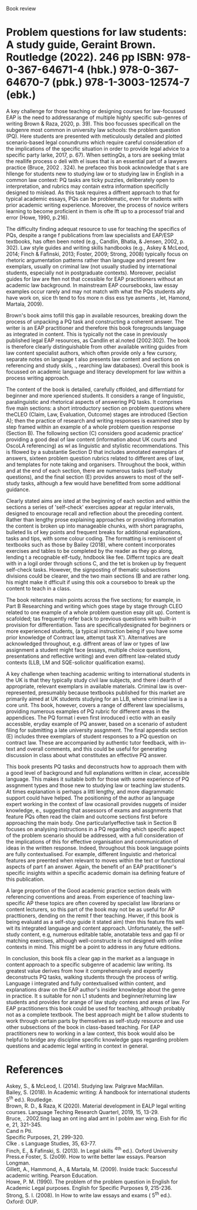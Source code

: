 Book review

# Problem questions for law students: A study guide, Geraint Brown. Routledge (2022). 246 pp ISBN: 978- 0-367-64671-4 (hbk.) 978-0-367-64670-7 (pbk.) 978-1-3003-12574-7 (ebk.)

A key challenge for those teaching or designing courses for law-focussed EAP is the need to addressarange of multiple highly specific sub-genres of writing Brown & Raza, 2020, p. 39). This boo focusses specificall on the subgenre most common in university law schools: the problem question (PQ). Here students are presented with meticulously detailed and plotted scenario-based legal conundrums which require careful consideration of the implications of the specific situation in order to provide legal advice to a specific party larke, 2017, p. 67). When settingQs, a tors are seeking tmlat the reallife process o deli with el isues that is an essential part of a lawyers practice (Bruce, 2002 . 324). he prefaceo this book acknowledge that s are  hllenge for students new to studying law or to studying law in English in a common law context: PQ tasks are ticky puzzles, deliberately open to interpretation, and rubrics may contain extra information specificlly designed to mislead. As this task requires a diffrent approach to that for typical academic essays, PQs can be problematic, even for students with prior academic writing experience. Moreover, the process of novice writers learning to become proficient in them is ofte lft up to a processof trial and error (Howe, 1990, p.216).

The difficulty finding adequat resource to use for teaching the specifics of PQs, despite a range f publications from law specialists and EAP/ESP textbooks, has often been noted (e.g., Candlin, Bhatia, & Jensen, 2002, p. 302). Law style guides and writing skills handbooks (e.g., Askey & McLeod, 2014; Finch & Fafinski, 2013; Foster, 2009; Strong, 2008) typically focus on rhetoric argumentation patterns rather than language and present few exemplars, usually on criminal law (not usually studied by international students, especially not in postgraduate contexts). Moreover, pecialist guides for law are ften not that ccessible for EAP practitioners without an academic law background. In mainstream EAP coursebooks, law essay examples occur rarely and may not match with what the PQs students ally have  work on, sice th tend to fos more n diss ess tye asments , let, Hamond,  Martala, 2009).

Brown's book aims tofill this gap in available resources, breaking down the process of unpacking a PQ task and constructing a coherent answer. The writer is an EAP practitioner and therefore this book foregrounds language as integrated in content. This is typically not the case in previously published legal EAP resources, as Candlin et al.noted (2002:302). The book is therefore clearly distinguishable from other available writing guides from law content specialist authors, which often provide only a few cursory, separate notes on language t also presents law content and sections on referencing and study skils, ., rearching law databases). Overall this book is focussed on academic language and literacy development for law within a process writing approach.

The content of the book is detailed, carefully cffolded, and differntiatd for beginner and more xperienced students. It considers a range of linguistic, paralinguistic and rhetorical aspects of answering PQ tasks. It comprises five main sections: a short introductory section on problem questions where theCLEO (Claim, Law, Evaluation, Outcome) stages are introduced (Section A); then the practice of research and writing responses is examined step by step framed within an example of a whole problem question response (Section B). The following section (C) considers good academic practice' providing a good deal of law content (information about UK courts and OscoLA referencing) as wl as linguistic and stylistic recommendations. This is fllowed by a substantie Section D that includes annotated exemplars of answers, sixteen problem question rubrics related to different ares of law, and templates for note taking and organisers. Throughout the book, within and at the end of each section, there are numerous tasks (self-study questions), and the final section (E) provides answers to most of the self-study tasks, although a few would have benefitted from some additional guidance.

Clearly stated aims are isted at the beginning of each section and within the sections a series of 'self-check' exercises appear at regular intervals, designed to encourage recall and reflection about the preceding content. Rather than lengthy prose explaining approaches or providing information the content is broken up into manageable chunks, with short paragraphs, bulleted lis of key points and frequent breaks for additional explanations, tasks and tips, with some colour coding. The formatting is reminiscent of textbooks such as those by Bailey (2018), where content incorporates exercises and tables to be completed by the reader as they go along, lending t a recognable elf-tudy, hndbook like fee. Differnt topics are dealt with in a logil order through sctions  C, and the tet is broken up by frequent self-check tasks. However, the signposting of thematic subsections divisions could be clearer, and the two main sections (B and  are rather long. his might make it dfficult if using this ook a courseboo to break up the content to teach in a class.

The book reiterates main points across the five sections; for example, in Part B Researching and writing which goes stage by stage through CLEO related to one example of a whole problem question esay plit up). Content is scafolded; tas frequently refer back to previous questions with built-in provision for differentiation. Tass are specificallydesignated for beginners or more experienced students, (a typical instruction being if you have some prior knowledge of Contract law, attempt task X'). Alternatives are acknowledged throughout, e.g. diffrent areas of law or types of law assignment a student might face (essays, multiple choice questions, presentations and reflective writing) and even diffrent law-related study contexts (LLB, LM and SQE-solicitor qualification exams).

A key challenge when teaching academic writing to international students in the UK is that they typically study civil law subjects, and there i dearth of appropriate, relevant exemplars in available materials. Criminal law is over-represented, presumably because textbooks published for this market are primarily aimed at UK students studying for an LLB, where criminal law is a core unit. Ths book, however, covers a range of different law specialisms, providing numerous examples of PQ rubric for different areas in the appendices. The PQ format i even first inroduced i ectio  with an easily accessble, eryday example of PQ answer, based on a scenario of astudent filing for submitting a late university assgnment. The final appendix section (E) includes three exemplars of student responses to a PQ question on contract law. These are accompanied by authentic tutor feedback, with in-text and overall comments, and this could be useful for generating discussion in class about what constitutes an effective PQ answer.

This book presents PQ tasks and deconstructs how to approach them with a good level of background and full explanations written in clear, accessible language. This makes it suitable both for those with some experience of PQ assgnment types and those new to studying law or teaching law students. At times explanation is perhaps a littl lengthy, and more diagrammatic support could have helped. The positioning of the author as language expert working in the context of law ocasionall provides nuggets of insider knowledge, e., suggesting that assessors of exams and assgnments that feature PQs often read the claim and outcome sections first before approaching the main body. One particularlyeffective task in Section B focuses on analysing instructions in a PQ regarding which specific aspect of the problem scenario should be addressed, with a full consideration of the implications of this for effective organisation and communication of ideas in the written response. Indeed, throughout this book language points are fully contextualised. For example, different linguistic and rhetorical features are preented when relevant to moves within the text or functional aspects of part f an answer. Again, the benefit of an EAP practitioner's specific insights within a specific academic domain isa defining feature of this publication.

A large proportion of the Good academic practice section deals with referencing conventions and areas. From experience of teaching law-specific AP these topics are often covered by specialist law librarians or content lecturers, so this part of the book may not be as useful for AP practtioners, dending on the remit f ther teaching. Hwver, if this book is being evaluatd as a self-stuy guide it stated aim) then this feature fits well wit its integrated language and content approach. Unfortunately, the self-study content, e.g, numerous editable table, anotatable texs and gap fil or matching exercises, although well-constructe is not designed with online contexts in mind. This might be a point to address in any future editions.

In conclusion, this book fils a clear gap in the market as a language in content approach to a specific subgenre of academic law writing. Its greatest value derives from how it comprehensively and expertly deconstructs PQ tasks, walking students through the process of writig. Language i integrated and fully contextualised within content, and explanations draw on the EAP author's insider knowledge about the genre in practice. It s suitable for non L1 students and beginner/returning law students and provides for arange of law study contexs and areas of law. For EAP practitioners this book could be used for teaching, although probably not as a complete textbook. The best approach might be t allow students to work through certain parts by themselves as self-study resource and use other subsections of the book in class-based teaching. For EAP practitioners new to working in a law context, this book would also be helpful to bridge any discipline specific knowledge gaps regarding problem questions and academic legal writing in context in general.

# References

Askey, S., & McLeod, I. (2014). Studying law. Palgrave MacMillan.   
Bailey, S. (2018). In Academic writing: A handbook for international students $5 ^ { \mathrm { t h } }$ ed.). Routledge.   
Brown, R. D., & Raza, K (2020). Material development in EALP legal writing courses. Language Teching Research Quarterl, 2019, 15, 13-29.   
Bruce, . 2002.ting laag an ont ing alad amt in l poblm awr wing. Eish for ific e, 21, 321-345.   
Cand   n     Pti.   
Specific Purposes, 21, 299-320.   
Clke . s Language Studies, 35, 63-77.   
Finch, E., & Fafinski, S. (2013). In Legal skills ${ ^ { 4 } } ^ { \mathrm { t h } }$ ed.). Oxford University Press.e Foster, S. (2o09). How to write better law essays. Pearson Longman.   
Gillett, A., Hammond, A., & Martala, M. (2009). Inside track: Successful academic writing. Pearson Education.   
Howe, P. M. (1990). The problem of the problem question in English for Academic Legal purposes. English for Specific Purposes 9, 215-236.   
Strong, S. I. (2008). In How to write law essays and exams ( $5 ^ { \mathrm { t h } }$ ed.). Oxford: OUP.